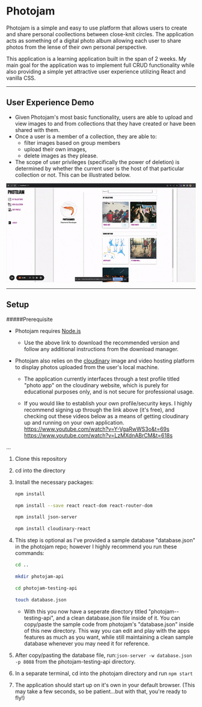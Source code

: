 
# Photojam

Photojam is a simple and easy to use platform that allows users to create and share personal coollections between close-knit circles. The application acts as something of a digital photo album allowing each user to share photos from the lense of their own personal perspective.

This application is a learning application built in the span of 2 weeks. My main goal for the application was to implement full CRUD functionality while also providing a simple yet attractive user experience utilizing React and vanilla CSS.

___
## User Experience Demo
* Given Photojam's most basic functionality, users are able to upload and view images to and from collections that they have created or have been shared with them. 
* Once a user is a member of a collection, they are able to:
    * filter images based on group members 
    * upload their own images,
    * delete images as they please. 
* The scope of user privileges (specifically the power of deletion) is determined by whether the current user is the host of that particular collection or not. This can be illustrated below.

![Photojam Light Demo](public/photojam.gif)
___
## Setup

#####Prerequisite
* Photojam requires [Node.js](https://nodejs.org/en)
    * Use the above link to download the recommended version and follow any additional instructions from the download manager.

* Photojam also relies on the [cloudinary](https://cloudinary.com/) image and video hosting platform to display photos uploaded from the user's local machine.

    * The application currently interfaces through a test profile titled "photo app" on the cloudinary website, which is purely for educational purposes only, and is not secure for professional usage.

    * If you would like to establish your own profile/security keys. I highly recommend signing up through the link above (it's free), and checking out these videos below as a means of getting cloudinary up and running on your own application.
https://www.youtube.com/watch?v=Y-VgaRwWS3o&t=69s
https://www.youtube.com/watch?v=LzMXdnABrCM&t=618s

...

1. Clone this repository
2. cd into the directory
3. Install the necessary packages:
    ```bash
    npm install
    ``` 
    ```bash 
    npm install --save react react-dom react-router-dom
    ``` 
    ``` bash
    npm install json-server
    ``` 
    ``` bash
    npm install cloudinary-react
    ``` 
4. This step is optional as I've provided a sample database "database.json" in the photojam repo; however I highly recommend you run these commands:
    ``` bash
    cd .. 
    ```
    ``` bash
    mkdir photojam-api 
    ```
    ``` bash
    cd photojam-testing-api 
    ```
    ``` bash
    touch database.json 
    ```
    
    * With this you now have a seperate directory titled "photojam--testing-api", and a clean database.json file inside of it. You can copy/paste the sample code from photojam's "database.json" inside of this new directory. This way you can edit and play with the apps features as much as you want, while still maintaining a clean sample database whenever you may need it for reference.

5. After copy/pasting the database file, run:```json-server -w database.json -p 8088``` from the photojam-testing-api directory.

6. In a separate terminal, cd into the photojam directory and run ```npm start```
7. The application should start up on it's own in your default browser. (This may take a few seconds, so be patient...but with that, you're ready to fly!)












<!-- # Getting Started with Create React App

This project was bootstrapped with [Create React App](https://github.com/facebook/create-react-app).

## Available Scripts

In the project directory, you can run:

### `npm start`

Runs the app in the development mode.\
Open [http://localhost:3000](http://localhost:3000) to view it in your browser.

The page will reload when you make changes.\
You may also see any lint errors in the console.

### `npm test`

Launches the test runner in the interactive watch mode.\
See the section about [running tests](https://facebook.github.io/create-react-app/docs/running-tests) for more information.

### `npm run build`

Builds the app for production to the `build` folder.\
It correctly bundles React in production mode and optimizes the build for the best performance.

The build is minified and the filenames include the hashes.\
Your app is ready to be deployed!

See the section about [deployment](https://facebook.github.io/create-react-app/docs/deployment) for more information.

### `npm run eject`

**Note: this is a one-way operation. Once you `eject`, you can't go back!**

If you aren't satisfied with the build tool and configuration choices, you can `eject` at any time. This command will remove the single build dependency from your project.

Instead, it will copy all the configuration files and the transitive dependencies (webpack, Babel, ESLint, etc) right into your project so you have full control over them. All of the commands except `eject` will still work, but they will point to the copied scripts so you can tweak them. At this point you're on your own.

You don't have to ever use `eject`. The curated feature set is suitable for small and middle deployments, and you shouldn't feel obligated to use this feature. However we understand that this tool wouldn't be useful if you couldn't customize it when you are ready for it.

## Learn More

You can learn more in the [Create React App documentation](https://facebook.github.io/create-react-app/docs/getting-started).

To learn React, check out the [React documentation](https://reactjs.org/).

### Code Splitting

This section has moved here: [https://facebook.github.io/create-react-app/docs/code-splitting](https://facebook.github.io/create-react-app/docs/code-splitting)

### Analyzing the Bundle Size

This section has moved here: [https://facebook.github.io/create-react-app/docs/analyzing-the-bundle-size](https://facebook.github.io/create-react-app/docs/analyzing-the-bundle-size)

### Making a Progressive Web App

This section has moved here: [https://facebook.github.io/create-react-app/docs/making-a-progressive-web-app](https://facebook.github.io/create-react-app/docs/making-a-progressive-web-app)

### Advanced Configuration

This section has moved here: [https://facebook.github.io/create-react-app/docs/advanced-configuration](https://facebook.github.io/create-react-app/docs/advanced-configuration)

### Deployment

This section has moved here: [https://facebook.github.io/create-react-app/docs/deployment](https://facebook.github.io/create-react-app/docs/deployment)

### `npm run build` fails to minify

This section has moved here: [https://facebook.github.io/create-react-app/docs/troubleshooting#npm-run-build-fails-to-minify](https://facebook.github.io/create-react-app/docs/troubleshooting#npm-run-build-fails-to-minify) -->
